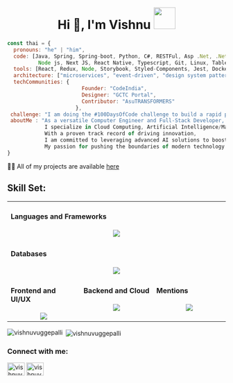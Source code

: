 <h1 align="center">Hi 👋, I'm Vishnu <img src="https://64.media.tumblr.com/4b3b0287ca43ce1021340cd692f65f9f/tumblr_mj7iufgKNi1qghl49o1_500.gifv" width="50"></h1>


```javascript
const thai = {
  pronouns: "he" | "him",
  code: [Java, Spring, Spring-boot, Python, C#, RESTFul, Asp .Net, .Net Core, SQL, Angular, React Js,
          Node js, Next JS, React Native, Typescript, Git, Linux, Tableau, JavaScript, C++, C, PLSQL, PySpark, Scala, PyTorch, Terraform],
  tools: [React, Redux, Node, Storybook, Styled-Components, Jest, Docker],
  architecture: ["microservices", "event-driven", "design system pattern", "test driven", "Enterprise"],
  techCommunities: {
                        Founder: "CodeIndia",
                        Designer: "GCTC Portal",
                        Contributor: "AsuTRANSFORMERS"
                      },
 challenge: "I am doing the #100DaysOfCode challenge to build a rapid prototype."
 aboutMe : "As a versatile Computer Engineer and Full-Stack Developer,
            I specialize in Cloud Computing, Artificial Intelligence/Machine Learning, and high-quality streaming technologies.
            With a proven track record of driving innovation,
            I am committed to leveraging advanced AI solutions to boost productivity and foster creative problem-solving in technology.
            My passion for pushing the boundaries of modern technology equips me to deliver exceptional results in complex and dynamic environments."
}
```

👨‍💻 All of my projects are available [here](https://vishnuvuggepalli.github.io/) 

## Skill Set:
<table>
  <tr>
  <td colspan="3" valign="top" width="25%">
    <h4>Languages and Frameworks</h4>
    <a href="https://github.com/VishnuVuggepalli">
    <div align="center">
           <img src="https://skillicons.dev/icons?i=c,java,python,spring,django,cpp,js,dotnet&perline=8" /> 
    </div>
    </a>
  </td>
  </tr>
  <tr>
  <td colspan="3" valign="top" width="25%">
    <h4>Databases</h4>
    <a href="https://github.com/VishnuVuggepalli">
    <div align="center">
           <img src="https://skillicons.dev/icons?i=mongodb,mysql,postgres,cassandra,dynamodb,elasticsearch,redis&perline=8" /> 
    </div>
    </a>
  </td>
  </tr>
  <tr><td valign="top" width="25%">
    <h4>Frontend and UI/UX</h4>
    <a href="https://github.com/VishnuVuggepalli">
    <div align="center">  
           <img src="https://skillicons.dev/icons?i=react,flutter,figma,html,css,bootstrap,tailwind,js&perline=4" /> 
    </div>
    </a>
  </td><td valign="top" width="25%">     
    <h4>Backend and Cloud</h4>
    <a href="https://github.com/VishnuVuggepalli">
    <div align="center">
           <img src="https://skillicons.dev/icons?i=nodejs,vite,maven,gradle,flask,kafka,postman,jquery,graphql,hibernate,aws,azure&perline=4" /> 
    </div>
    </a>
  </td><td valign="top" width="25%">
    <h4>Mentions</h4>
    <a href="https://github.com/VishnuVuggepalli">
    <div align="center">
           <img src="https://skillicons.dev/icons?i=androidstudio,git,gitlab,bitbucket,pytorch,terraform,docker,jenkins,kubernetes,grafana,prometheus,gherkin,vscode,pycharm,vim,cmake&perline=4" /> 
    </div>
    </a>
    </td>
</tr></table>

<p><img align="left" src="https://github-readme-stats.vercel.app/api/top-langs?username=vishnuvuggepalli&show_icons=true&locale=en&layout=compact" alt="vishnuvuggepalli" /></p>

<p>&nbsp;<img align="center" src="https://github-readme-stats.vercel.app/api?username=vishnuvuggepalli&show_icons=true&locale=en" alt="vishnuvuggepalli" /></p>

<h3 align="left">Connect with me:</h3>
<p align="left">
<a href="https://linkedin.com/in/vishnuv-642" target="blank"><img align="center" src="https://raw.githubusercontent.com/rahuldkjain/github-profile-readme-generator/master/src/images/icons/Social/linked-in-alt.svg" alt="vishnuv-642" height="30" width="40" /></a>
<a href="https://www.leetcode.com/u/vishnuvuggepalli6/" target="blank"><img align="center" src="https://raw.githubusercontent.com/rahuldkjain/github-profile-readme-generator/master/src/images/icons/Social/leet-code.svg" alt="vishnuvuggepalli" height="30" width="40" /></a>
</p>


